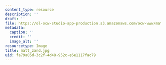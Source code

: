 ```yaml
---
content_type: resource
description: ''
draft: ''
file: https://ol-ocw-studio-app-production.s3.amazonaws.com/ocw-www/matt_zand.jpg
metadata:
  caption: ''
  credit: ''
  image_alt: ''
resourcetype: Image
title: matt_zand.jpg
uid: fa79a05d-3c2f-4d48-952c-e6e1117fac79
---
```

